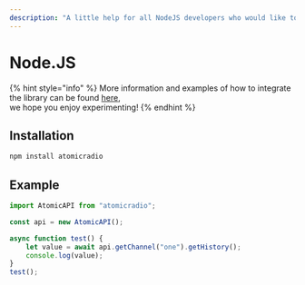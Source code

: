 ```yaml
---
description: "A little help for all NodeJS developers who would like to include our services in their projects, we are happy to support you! \U0001F4DA"
---
```


# Node.JS

{% hint style="info" %}
More information and examples of how to integrate the library can be found [here](https://github.com/atomicnetworkseu/atomicradio-node),  
we hope you enjoy experimenting!
{% endhint %}

## Installation

```bash
npm install atomicradio
```

## Example

```javascript
import AtomicAPI from "atomicradio";

const api = new AtomicAPI();

async function test() {
    let value = await api.getChannel("one").getHistory();
    console.log(value);
}
test();
```

